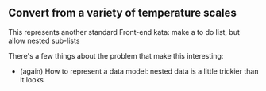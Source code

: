 Convert from a variety of temperature scales
--

This represents another standard Front-end kata: make a to do list, but allow nested sub-lists

There's a few things about the problem that make this interesting:
* (again) How to represent a data model: nested data is a little trickier than it looks
